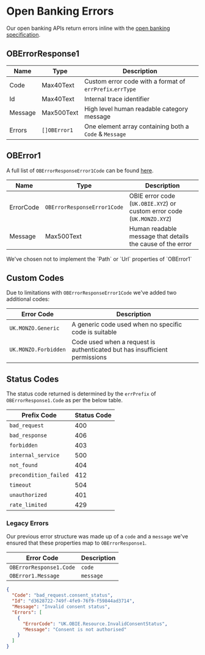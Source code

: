# Open Banking Errors

Our open banking APIs return errors inline with the [open banking specification](https://openbankinguk.github.io/read-write-api-site3/v3.1.10/profiles/read-write-data-api-profile.html#error-response-structure).

## OBErrorResponse1

| Name    | Type         | Description                                              |
| ------- | ------------ | -------------------------------------------------------- |
| Code    | Max40Text    | Custom error code with a format of `errPrefix`.`errType` |
| Id      | Max40Text    | Internal trace identifier                                |
| Message | Max500Text   | High level human readable category message               |
| Errors  | `[]OBError1` | One element array containing both a `Code` & `Message`   |

## OBError1

A full list of `OBErrorResponseError1Code` can be found [here](https://openbankinguk.github.io/read-write-api-site3/v3.1.10/references/namespaced-enumerations.html#oberrorresponseerror1code).

| Name      | Type                        | Description                                                           |
| --------- | --------------------------- | --------------------------------------------------------------------- |
| ErrorCode | `OBErrorResponseError1Code` | OBIE error code (`UK.OBIE.XYZ`) or custom error code (`UK.MONZO.XYZ`) |
| Message   | Max500Text                  | Human readable message that details the cause of the error            |

<aside class="notice">
We've chosen not to implement the `Path` or `Url` properties of `OBError1`
</aside>

## Custom Codes

Due to limitations with `OBErrorResponseError1Code` we've added two additional codes:

| Error Code           | Description                                                                |
| -------------------- | -------------------------------------------------------------------------- |
| `UK.MONZO.Generic`   | A generic code used when no specific code is suitable                      |
| `UK.MONZO.Forbidden` | Code used when a request is authenticated but has insufficient permissions |

## Status Codes

The status code returned is determined by the `errPrefix` of `OBErrorResponse1.Code` as per the below table.

| Prefix Code           | Status Code |
| --------------------- | ----------- |
| `bad_request`         | 400         |
| `bad_response`        | 406         |
| `forbidden`           | 403         |
| `internal_service`    | 500         |
| `not_found`           | 404         |
| `precondition_failed` | 412         |
| `timeout`             | 504         |
| `unauthorized`        | 401         |
| `rate_limited`        | 429         |

### Legacy Errors

Our previous error structure was made up of a `code` and a `message` we've ensured that these properties map
to `OBErrorResponse1`.

| Error Code              | Description |
| ----------------------- | ----------- |
| `OBErrorResponse1.Code` | `code`      |
| `OBError1.Message`      | `message`   |

```json
{
  "Code": "bad_request.consent_status",
  "Id": "d3628722-749f-4fe9-76f9-f59844ad3714",
  "Message": "Invalid consent status",
  "Errors": [
    {
      "ErrorCode": "UK.OBIE.Resource.InvalidConsentStatus",
      "Message": "Consent is not authorised"
    }
  ]
}
```
